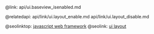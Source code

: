 @link: api/ui.baseview_isenabled.md

@relatedapi:
	api/link/ui.layout_enable.md
    api/link/ui.layout_disable.md

@seolinktop: [javascript web framework](https://webix.com)
@seolink: [ui layout](https://webix.com/widget/layout/)